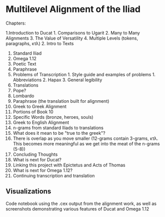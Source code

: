 # Multilevel Alignment of the Iliad

Chapters:
 
 1.Introduction to Ducat
       1. Comparisons to Ugarit
       2. Many to Many Alignments
       3. The Value of Versatility
       4. Multiple Levels (tokens, paragraphs, κτλ)
 2. Intro to Texts
  1. Standard Iliad
  2. Omega 1.12
   1. Poetic Text
   2. Paraphrase
   3. Problems of Transcription
    1. Style guide and examples of problems
     1. Abbreviations
     2. Hapax
     3. General legibility
  3. Translations
   1. Pope?
   2. Lombardo
   3. Paraphrase (the translation built for alignment)
 3. Greek to Greek Alignment
  1. Portions of Book 10
  2. Specific Words (bronze, heroes, souls)
 4. Greek to English Alignment
  1. n-grams from standard Iliads to translations
  2. What does it mean to be "true to the greek"?
  3. There is overlap as you move smaller (12-grams contain 3-grams, κτλ. This becomes more meaningful as we get into the meat of the n-grams (5-8))
 5. Concluding Thoughts
  1. What is next for Ducat?
   1. Linking this project with Epictetus and Acts of Thomas
  1. What is next for Omega 1.12?
   1. Continuing transcription and translation
   
 ## Visualizations
 Code notebook using the .cex output from the alignment work, as well as screenshots demonstrating various features of Ducat and Omega 1.12
   
 
